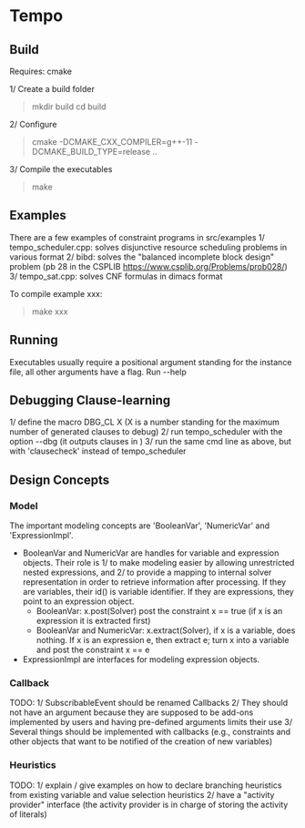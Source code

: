 # Tempo

## Build
Requires: cmake

1/ Create a build folder 
> mkdir build
> cd build

2/ Configure
> cmake -DCMAKE_CXX_COMPILER=g++-11 -DCMAKE_BUILD_TYPE=release ..

3/ Compile the executables
> make 

## Examples
There are a few examples of constraint programs in src/examples
1/ tempo_scheduler.cpp: solves disjunctive resource scheduling problems in various format 
2/ bibd: solves the "balanced incomplete block design" problem (pb 28 in the CSPLIB https://www.csplib.org/Problems/prob028/)
3/ tempo_sat.cpp: solves CNF formulas in dimacs format

To compile example xxx:
> make xxx 

## Running
Executables usually require a positional argument standing for the instance file, all other arguments have a flag. Run <exec> --help



## Debugging Clause-learning
1/ define the macro DBG_CL X (X is a number standing for the maximum number of generated clauses to debug)
2/ run tempo_scheduler with the option --dbg <filename> (it outputs clauses in <filename>)
3/ run the same cmd line as above, but with 'clausecheck' instead of tempo_scheduler




## Design Concepts

### Model

The important modeling concepts are 'BooleanVar', 'NumericVar' and 'ExpressionImpl'.
- BooleanVar and NumericVar are handles for variable and expression objects. Their role is 1/ to make modeling easier by allowing unrestricted nested expressions, and 2/ to provide a mapping to internal solver representation in order to retrieve information after processing. If they are variables, their id() is variable identifier. If they are expressions, they point to an expression object. 
    - BooleanVar: x.post(Solver) post the constraint x == true (if x is an expression it is extracted first)
    - BooleanVar and NumericVar: x.extract(Solver), if x is a variable, does nothing. If x is an expression e, then extract e; turn x into a variable and post the constraint x == e
- ExpressionImpl are interfaces for modeling expression objects. 

### Callback

TODO: 
1/ SubscribableEvent should be renamed Callbacks
2/ They should not have an argument because they are supposed to be add-ons implemented by users and having pre-defined arguments limits their use
3/ Several things should be implemented with callbacks (e.g., constraints and other objects that want to be notified of the creation of new variables)

### Heuristics

TODO:
1/ explain / give examples on how to declare branching heuristics from existing variable and value selection heuristics
2/ have a "activity provider" interface (the activity provider is in charge of storing the activity of literals)
